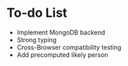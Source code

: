 # To-do List

- Implement MongoDB backend
- Strong typing
- Cross-Browser compatibility testing
- Add precomputed likely person
